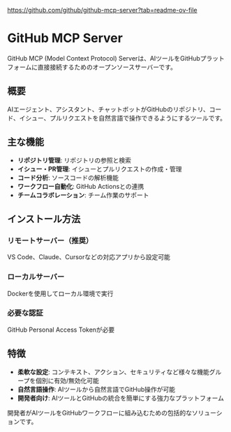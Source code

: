https://github.com/github/github-mcp-server?tab=readme-ov-file

# GitHub MCP Server

GitHub MCP (Model Context Protocol) Serverは、AIツールをGitHubプラットフォームに直接接続するためのオープンソースサーバーです。

## 概要
AIエージェント、アシスタント、チャットボットがGitHubのリポジトリ、コード、イシュー、プルリクエストを自然言語で操作できるようにするツールです。

## 主な機能
- **リポジトリ管理**: リポジトリの参照と検索
- **イシュー・PR管理**: イシューとプルリクエストの作成・管理
- **コード分析**: ソースコードの解析機能
- **ワークフロー自動化**: GitHub Actionsとの連携
- **チームコラボレーション**: チーム作業のサポート

## インストール方法
### リモートサーバー（推奨）
VS Code、Claude、Cursorなどの対応アプリから設定可能

### ローカルサーバー
Dockerを使用してローカル環境で実行

### 必要な認証
GitHub Personal Access Tokenが必要

## 特徴
- **柔軟な設定**: コンテキスト、アクション、セキュリティなど様々な機能グループを個別に有効/無効化可能
- **自然言語操作**: AIツールから自然言語でGitHub操作が可能
- **開発者向け**: AIツールとGitHubの統合を簡単にする強力なプラットフォーム

開発者がAIツールをGitHubワークフローに組み込むための包括的なソリューションです。